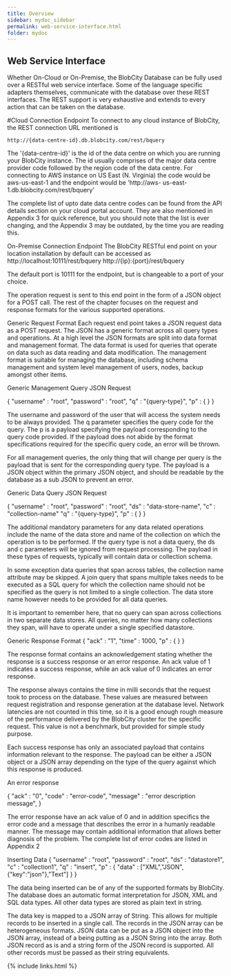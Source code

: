 ```yaml
---
title: Overview
sidebar: mydoc_sidebar
permalink: web-service-interface.html
folder: mydoc
---
```


## Web Service Interface

Whether On-Cloud or On-Premise, the BlobCity Database can be fully used over a RESTful web service interface. Some of the language specific adapters themselves, communicate with the database over these REST interfaces. The REST support is very exhaustive and extends to every action that can be taken on the database.

#Cloud Connection Endpoint
To connect to any cloud instance of BlobCity, the REST connection URL mentioned is
```
http://{data-centre-id}.db.blobcity.com/rest/bquery
```

The '{data-centre-id}' is the id of the data centre on which you are running your BlobCity instance. The id usually comprises of the major data centre provider code
followed by the region code of the data centre. For connecting to AWS instance on US East (N. Virginia) the code would be aws-us-east-1 and the endpoint would be 'http://aws-
us-east-1.db.blobcity.com/rest/bquery'

The complete list of upto date data centre codes can be found from the API details section on your cloud portal account. They are also mentioned in Appendix 3 for quick reference, but you should note that the list is ever changing, and the Appendix 3 may be outdated, by the time you are reading this.

On-Premise Connection Endpoint
The BlobCity RESTful end point on your location installation by default can be accessed as
http://localhost:10111/rest/bquery
http://{ip}:{port}/rest/bquery

The default port is 10111 for the endpoint, but is changeable to a port of your choice.

The operation request is sent to this end point in the form of a JSON object for a POST call. The rest of the chapter focuses on the request and response formats for the various supported operations.

Generic Request Format
Each request end point takes a JSON request data as a POST request. The JSON has a generic format across all query types and operations. At a high level the JSON formats are split into data format and management format. The data format is used for queries that operate on data such as data reading and data modification. The management format is suitable for managing the database, including schema management and system level management of users, nodes, backup amongst other items.


Generic Management Query JSON Request

{
  "username" : "root",
  "password" : "root",
  "q" : "{query-type}",
  "p" : {
  } 
}

The username and password of the user that will access the system needs to be always provided. The q parameter specifies the query code for the query. The p is a payload specifying the payload corresponding to the query code provided. If the payload does not abide by the format specifications required for the specific query code, an error will be thrown.

For all management queries, the only thing that will change per query is the payload that is sent for the corresponding query type. The payload is a JSON object within the primary JSON object, and should be readable by the database as a sub JSON to prevent an error.

Generic Data Query JSON Request

{
  "username" : "root",
  "password" : "root",
  "ds" : "data-store-name",
  "c" : "collection-name"
  "q" : "{query-type}",
  "p" : {
  } 
}

The additional mandatory parameters for any data related operations include the name of the data store and name of the collection on which the operation is to be performed. If the query type is not a data query, the ds and c parameters will be ignored from request processing. The payload in these types of requests, typically will contain data or collection schema.

In some exception data queries that span across tables, the collection name attribute may be skipped. A join query that spans multiple takes needs to be executed as a SQL query for which the collection name should not be specified as the query is not limited to a single collection. The data store name however needs to be provided for all data queries.

It is important to remember here, that no query can span across collections in two separate data stores. All queries, no matter how many collections they span, will have to operate under a single specified datastore.

Generic Response Format
{
  "ack" : "1",
  "time" : 1000,
  "p" : {
  }
}

The response format contains an acknowledgement stating whether the response is a success response or an error response. An ack value of 1 indicates a success response, while an ack value of 0 indicates an error response.

The response always contains the time in milli seconds that the request took to process on the database. These values are measured between request registration and response generation at the database level. Network latencies are not counted in this time, so it is a good enough rough measure of the performance delivered by the BlobCity cluster for the specific request. This value is not a benchmark, but provided for simple study purpose.

Each success response has only an associated payload that contains information relevant to the response. The payload can be either a JSON object or a JSON array depending on the type of the query against which this response is produced.

An error response

{
  "ack" : "0",
  "code" : "error-code",
  "message" : "error description message",
}

The error response have an ack value of 0 and in addition specifics the error code and a message that describes the error in a humanly readable manner. The message may contain additional information that allows better diagnosis of the problem. The complete list of error codes are listed in Appendix 2

Inserting Data
{
  "username" : "root",
  "password" : "root",
  "ds" : "datastore1",
  "c" : "collection1",
  "q" : "insert",
  "p" : {
    "data" : ["XML","JSON",{"key":"json"},"Text"]
  } 
}

The data being inserted can be of any of the supported formats by BlobCity. The database does an automatic format interpretation for JSON, XML and SQL data types. All other data types are stored as plain text in string.

The data key is mapped to a JSON array of String. This allows for multiple records to be inserted in a single call. The records in the JSON array can be heterogeneous formats. JSON data can be put as a JSON object into the JSON array, instead of a being putting as a JSON String into the array. Both JSON record as is and a string form of the JSON record is supported. All other records must be passed as their string equivalents.

{% include links.html %}
